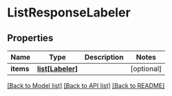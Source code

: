 # ListResponseLabeler

## Properties
Name | Type | Description | Notes
------------ | ------------- | ------------- | -------------
**items** | [**list[Labeler]**](Labeler.md) |  | [optional] 

[[Back to Model list]](../README.md#documentation-for-models) [[Back to API list]](../README.md#documentation-for-api-endpoints) [[Back to README]](../README.md)


